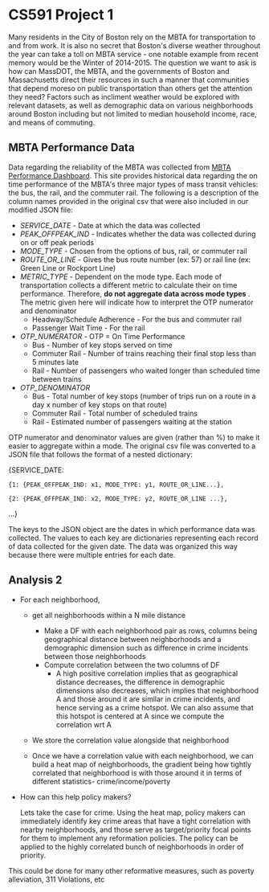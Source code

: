 # CS591 Project 1

Many residents in the City of Boston rely on the MBTA for transportation to and from work. It is also no secret that Boston's diverse weather throughout the year can take a toll on MBTA service - one notable example from recent memory would be the Winter of 2014-2015. The question we want to ask is how can MassDOT, the MBTA, and the governments of Boston and Massachusetts direct their resources in such a manner that communities that depend moreso on public transportation than others get the attention they need? Factors such as incliment weather would be explored with relevant datasets, as well as demographic data on various neighborhoods around Boston including but not limited to median household income, race, and means of commuting.

## MBTA Performance Data

Data regarding the reliability of the MBTA was collected from [MBTA Performance Dashboard](http://www.mbtabackontrack.com/performance/index.html#/download). This site provides historical data regarding the on time performance of the MBTA's three major types of mass transit vehicles: the bus, the rail, and the commuter rail. The following is a description of the column names provided in the original csv that were also included in our modified JSON file: 
* *SERVICE_DATE* - Date at which the data was collected
* *PEAK_OFFPEAK_IND* - Indicates whether the data was collected during on or off peak periods
* *MODE_TYPE* - Chosen from the options of bus, rail, or commuter rail 
* *ROUTE_OR_LINE* - Gives the bus route number (ex: 57) or rail line (ex: Green Line or Rockport Line)
* *METRIC_TYPE* - Dependent on the mode type. Each mode of transportation collects a different metric to calculate their on time performance. Therefore, **do not aggregate data across mode types** . The metric given here will indicate how to interpret the OTP numerator and denominator
  * Headway/Schedule Adherence - For the bus and commuter rail
  * Passenger Wait Time - For the rail 
 * *OTP_NUMERATOR* - OTP = On Time Performance
    * Bus - Number of key stops served on time
    * Commuter Rail - Number of trains reaching their final stop less than 5 minutes late
    * Rail - Number of passengers who waited longer than scheduled time between trains
 * *OTP_DENOMINATOR* 
    * Bus - Total number of key stops (number of trips run on a route in a day x number of key stops on that route)
    * Commuter Rail - Total number of scheduled trains
    * Rail - Estimated number of passengers waiting at the station
  
OTP numerator and denominator values are given (rather than %) to make it easier to aggregate within a mode. 
The original csv file was converted to a JSON file that follows the format of a nested dictionary: 

{SERVICE_DATE: 
  
    {1: {PEAK_OFFPEAK_IND: x1, MODE_TYPE: y1, ROUTE_OR_LINE...}, 
  
    {2: {PEAK_OFFPEAK_IND: x2, MODE_TYPE: y2, ROUTE_OR_LINE ...}, 
 
 ...}
 
The keys to the JSON object are the dates in which performance data was collected. The values to each key are dictionaries representing each record of data collected for the given date. The data was organized this way because there were multiple entries for each date.

## Analysis 2

* For each neighborhood, 
  * get all neighborhoods within a N mile distance
	 * Make a DF with each neighborhood pair as rows, columns being geographical distance between neighborhoods and a demographic dimension such as 		difference in crime incidents between those neighborhoods
	 * Compute correlation between the two columns of DF
		* A high positive correlation implies that as geographical distance decreases, the difference in demographic dimensions also decreases, which implies 			that neighborhood A and those around it are similar in crime incidents, and hence serving as a crime hotspot. We can also assume that this hotspot is 			centered at A since we compute the correlation wrt A
		
  * We store the correlation value alongside that neighborhood
  * Once we have a correlation value with each neighborhood, we can build a heat map of neighborhoods, the gradient being how tightly correlated that 			neighborhood is with those around it in terms of different statistics- crime/income/poverty
	
 *	How can this help policy makers?
	
	Lets take the case for crime. Using the heat map, policy makers can immediately identify key crime areas that have a tight correlation with nearby neighborhoods, and those serve as target/priority focal points for them to implement any reformation policies. The policy can be applied to the highly correlated bunch of neighborhoods in order of priority.

This could be done for many other reformative measures, such as poverty alleviation, 311 Violations, etc

